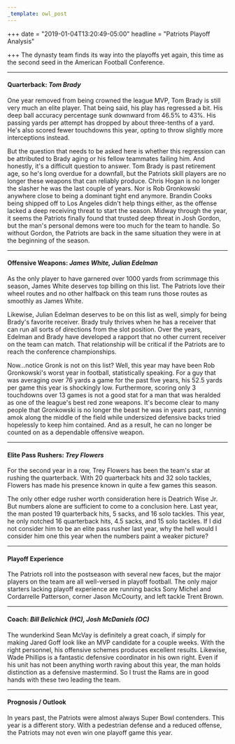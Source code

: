```yaml
---
_template: owl_post
---
```



+++
date = "2019-01-04T13:20:49-05:00"
headline = "Patriots Playoff Analysis"

+++
The dynasty team finds its way into the playoffs yet again, this time as the second seed in the American Football Conference.

***

#### Quarterback: _Tom Brady_

One year removed from being crowned the league MVP, Tom Brady is still very much an elite player. That being said, his play has regressed a bit. His deep ball accuracy percentage sunk downward from 46.5% to 43%. His passing yards per attempt has dropped by about three-tenths of a yard. He's also scored fewer touchdowns this year, opting to throw slightly more interceptions instead.

But the question that needs to be asked here is whether this regression can be attributed to Brady aging or his fellow teammates failing him. And honestly, it's a difficult question to answer. Tom Brady is past retirement age, so he's long overdue for a downfall, but the Patriots skill players are no longer these weapons that can reliably produce. Chris Hogan is no longer the slasher he was the last couple of years. Nor is Rob Gronkowski anywhere close to being a dominant tight end anymore. Brandin Cooks being shipped off to Los Angeles didn't help things either, as the offense lacked a deep receiving threat to start the season. Midway through the year, it seems the Patriots finally found that trusted deep threat in Josh Gordon, but the man's personal demons were too much for the team to handle. So without Gordon, the Patriots are back in the same situation they were in at the beginning of the season.

***

#### Offensive Weapons: _James White, Julian Edelman_

As the only player to have garnered over 1000 yards from scrimmage this season, James White deserves top billing on this list. The Patriots love their wheel routes and no other halfback on this team runs those routes as smoothly as James White.

Likewise, Julian Edelman deserves to be on this list as well, simply for being Brady's favorite receiver. Brady truly thrives when he has a receiver that can run all sorts of directions from the slot position. Over the years, Edelman and Brady have developed a rapport that no other current receiver on the team can match. That relationship will be critical if the Patriots are to reach the conference championships.

Now...notice Gronk is not on this list?  Well, this year may have been Rob Gronkowski's worst year in football, statistically speaking. For a guy that was averaging over 76 yards a game for the past five years, his 52.5 yards per game this year is shockingly low. Furthermore, scoring only 3 touchdowns over 13 games is not a good stat for a man that was heralded as one of the league's best red zone weapons. It's become clear to many people that Gronkowski is no longer the beast he was in years past, running amok along the middle of the field while undersized defensive backs tried hopelessly to keep him contained. And as a result, he can no longer be counted on as a dependable offensive weapon.

***

#### Elite Pass Rushers: _Trey Flowers_

For the second year in a row, Trey Flowers has been the team's star at rushing the quarterback. With 20 quarterback hits and 32 solo tackles, Flowers has made his presence known in quite a few games this season.

The only other edge rusher worth consideration here is Deatrich Wise Jr. But numbers alone are sufficient to come to a conclusion here. Last year, the man posted 19 quarterback hits, 5 sacks, and 16 solo tackles. This year, he only notched 16 quarterback hits, 4.5 sacks, and 15 solo tackles. If I did not consider him to be an elite pass rusher last year, why the hell would I consider him one this year when the numbers paint a weaker picture?

***

#### Playoff Experience

The Patriots roll into the postseason with several new faces, but the major players on the team are all well-versed in playoff football. The only major starters lacking playoff experience are running backs Sony Michel and Cordarrelle Patterson, corner Jason McCourty, and left tackle Trent Brown.

***

#### Coach: _Bill Belichick (HC), Josh McDaniels (OC)_

The wunderkind Sean McVay is definitely a great coach, if simply for making Jared Goff look like an MVP candidate for a couple weeks. With the right personnel, his offensive schemes produces excellent results. Likewise, Wade Phillips is a fantastic defensive coordinator in his own right. Even if his unit has not been anything worth raving about this year, the man holds distinction as a defensive mastermind. So I trust the Rams are in good hands with these two leading the team.

***

#### Prognosis / Outlook

In years past, the Patriots were almost always Super Bowl contenders. This year is a different story. With a pedestrian defense and a reduced offense, the Patriots may not even win one playoff game this year.

